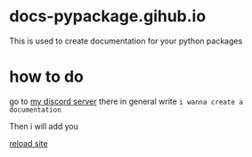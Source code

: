 # docs-pypackage.gihub.io

This is used to create documentation for your python packages

# how to do

go to [my discord server](https://discord.gg/zdrSUu98BP) there in general write `i wanna create a documentation`

Then i will add you

[reload site](https://docs-pypackage.gihub.io)
